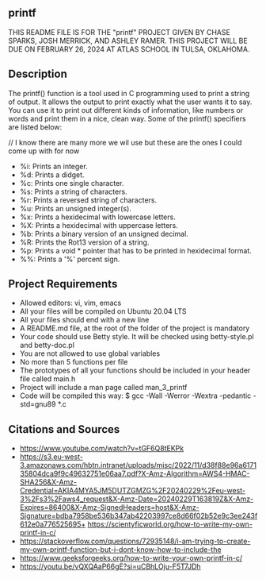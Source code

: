 ## printf
THIS README FILE IS FOR THE "printf" PROJECT GIVEN BY CHASE SPARKS, JOSH MERRICK, AND ASHLEY RAMER. THIS PROJECT WILL BE DUE ON FEBRUARY 26, 2024 AT ATLAS SCHOOL IN TULSA, OKLAHOMA.

## Description
The printf() function is a tool used in C programming used to print a string of output. It allows the output to print exactly what the user wants it to say. You can use it to print out different kinds of information, like numbers or words and print them in a nice, clean way. Some of the printf() specifiers are listed below:

// I know there are many more we wil use but these are the ones I could come up with for now
+ %i: Prints an integer.
+ %d: Prints a didget.
+ %c: Prints one single character.
+ %s: Prints a string of characters.
+ %r: Prints a reversed string of characters.
+ %u: Prints an unsigned integer(s).
+ %x: Prints a hexidecimal with lowercase letters.
+ %X: Prints a hexidecimal with uppercase letters.
+ %b: Prints a binary version of an unsigned decimal.
+ %R: Prints the Rot13 version of a string.
+ %p: Prints a void * pointer that has to be printed in hexidecimal format.
+ %%: Prints a '%' percent sign.


## Project Requirements
+ Allowed editors: vi, vim, emacs
+ All your files will be compiled on Ubuntu 20.04 LTS 
+ All your files should end with a new line
+ A README.md file, at the root of the folder of the project is mandatory
+ Your code should use Betty style. It will be checked using betty-style.pl and betty-doc.pl
+ You are not allowed to use global variables
+ No more than 5 functions per file
+ The prototypes of all your functions should be included in your header file called main.h
+ Project will include a man page called man_3_printf
+ Code will be compiled this way: $ gcc -Wall -Werror -Wextra -pedantic -std=gnu89 *.c


## Citations and Sources
+ https://www.youtube.com/watch?v=tGF6Q8tEKPk
+ https://s3.eu-west-3.amazonaws.com/hbtn.intranet/uploads/misc/2022/11/d38f88e96a617135804dca9f9c49632751e06aa7.pdf?X-Amz-Algorithm=AWS4-HMAC-SHA256&X-Amz-Credential=AKIA4MYA5JM5DUTZGMZG%2F20240229%2Feu-west-3%2Fs3%2Faws4_request&X-Amz-Date=20240229T163819Z&X-Amz-Expires=86400&X-Amz-SignedHeaders=host&X-Amz-Signature=bdba7958be536b347ab42203997ce8d66f02b52e9c3ee243f612e0a776525695+ https://scientyficworld.org/how-to-write-my-own-printf-in-c/
+ https://stackoverflow.com/questions/72935148/i-am-trying-to-create-my-own-printf-function-but-i-dont-know-how-to-include-the
+ https://www.geeksforgeeks.org/how-to-write-your-own-printf-in-c/
+ https://youtu.be/vQXQAaP66gE?si=uCBhLOju-F5T7JDh
